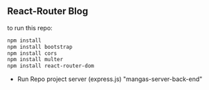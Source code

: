 ## React-Router Blog 

to run this repo: 

```bash
npm install
npm install bootstrap
npm install cors   
npm install multer
npm install react-router-dom
```

+ Run Repo project server (express.js) "mangas-server-back-end"
